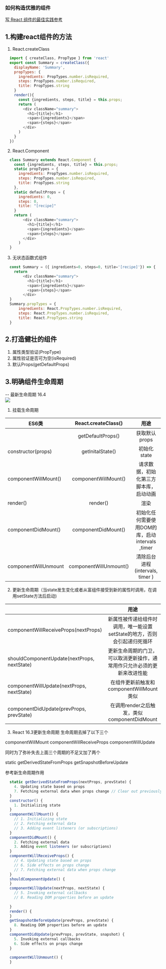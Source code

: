 ### 如何构造优雅的组件  
[写 React 组件的最佳实践参考](https://segmentfault.com/a/1190000010835260)
## 1.构建react组件的方法
1. React.createClass
```javascript
  import { createClass, PropType } from 'react'
  export const Summary = createClass({
    displayName: 'Summary',
    propTypes: {
      ingredients: PropTypes.number.isRequired,
      steps: PropTypes.number.isRequired,
      title: PropTypes.string
    }
    render(){
      const {ingredients, steps, title} = this.props;
      return (
        <div className="summary">
          <h1>{title}</h1>
          <span>{ingredients}</span>
          <span>{steps}</span>
        </div>
      )
    }
  })

```
2. React.Component
```javascript
  class Summary extends React.Component {
    const {ingredients, steps, title} = this.props;
    static propTypes = {
      ingredients: PropTypes.number.isRequired,
      steps: PropTypes.number.isRequired,
      title: PropTypes.string    
    },
    static defaultProps = {
      ingredients: 0,
      steps: 0,
      title: "[recipe]"
    }
    return (
        <div className="summary">
          <h1>{title}</h1>
          <span>{ingredients}</span>
          <span>{steps}</span>
        </div>
      )
  }
```
3. 无状态函数式组件
```javascript
  const Summary = ({ ingredients=0, steps=0, title='[recipe]'}) => {
    return         
        <div className="summary">
          <h1>{title}</h1>
          <span>{ingredients}</span>
          <span>{steps}</span>
        </div>
  }
  Summary.propTypes = {
      ingredients: React.PropTypes.number.isRequired,
      steps: React.PropTypes.number.isRequired,
      title: React.PropTypes.string  
  }
```
## 2.打造健壮的组件
1. 属性类型验证(PropType)
2. 属性验证是否可为空(isRequired)
3. 默认Props(getDefaultProps)

## 3.明确组件生命周期

--
最新生命周期  16.4  
![](https://pic1.zhimg.com/80/v2-ffc72a78a6d0918164f15887711d4628_1440w.jpg)


1. 挂载生命周期 

| ES6类    |      React.createClass() | 用途 |
|----------|:-------------:|:------:|
|  |  getDefaultProps() |获取默认props|
| constructor(props) |  getInitalState() |初始化state|
| componentWillMount() |    componentWillMount()   | 请求数据，初始化第三方脚本库，启动动画 |
| render() |   render()   | 渲染|
| componentDidMount() |    componentDidMount()   |初始化任何需要使用DOM的库，启动intervals ,timer |
| componentWillUnmount | componentWillUnmount() | 清除后台进程(intervals, timer )|

2. 更新生命周期（当state发生变化或者从富组件接受到新的属性时调用，在调用setState方法后启动)

|     | 用途 |
|-----|:----:|
| componentWillReceiveProps(nextProps)  | 新属性被传递给组件时调用，唯一能设置setState的地方，否则会引起递归死循环 |
| shouldComponentUpdate(nextProps, nextState) | 更新生命周期的门卫，可以取消更新操作，通常用作只允许必须的更新来改进性能|
| componentWillUpdate(nextProps, nextState) | 在组件更新前触发和componentWillMount类似 |
| componentDidUpdate(prevProps, prevState) | 在调用render之后触发，类似componentDidMount |

3. React 16.3更新生命周期
生命周期去掉了以下三个

componentWillMount
componentWillReceiveProps
componentWillUpdate

同时为了弥补失去上面三个周期的不足又加了两个

static getDerivedStateFromProps
getSnapshotBeforeUpdate

参考新生命周期作用
```js
  static getDerivedStateFromProps(nextProps, prevState) {
    4. Updating state based on props
    7. Fetching external data when props change // Clear out previously-loaded data so we dont render stale stuff
  }
  constructor() {
	1. Initializing state
  }
  componentWillMount() {
  	// 1. Initializing state
  	// 2. Fetching external data
  	// 3. Adding event listeners (or subscriptions)
  }
  componentDidMount() {
	2. Fetching external data
	3. Adding event listeners (or subscriptions)
  }
  componentWillReceiveProps() {
  	// 4. Updating state based on props
  	// 6. Side effects on props change
  	// 7. Fetching external data when props change
  }
  shouldComponentUpdate() {
  }
  componentWillUpdate(nextProps, nextState) {
  	// 5. Invoking external callbacks
  	// 8. Reading DOM properties before an update
  	
  }
  render() {
  }
  getSnapshotBeforeUpdate(prevProps, prevState) {
	8. Reading DOM properties before an update
  }
  componentDidUpdate(prevProps, prevState, snapshot) {
	5. Invoking external callbacks
	6. Side effects on props change
  }
  
  componentWillUnmount() {
  }

```
